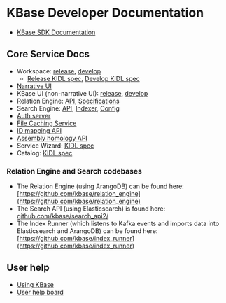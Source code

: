 # KBase Developer Documentation

* [KBase SDK Documentation](/kb_sdk_docs/)

## Core Service Docs

* Workspace: [release](https://kbase.us/services/ws/docs/), [develop](https://kbase.us/services/ws/docs/)
  * [Release KIDL spec](https://kbase.us/services/ws/docs/Workspace.html), [Develop KIDL spec](https://ci.kbase.us/services/ws/docs/Workspace.html)
* [Narrative UI](https://github.com/kbase/narrative/blob/develop/README.md)
* KBase UI (non-narrative UI): [release](https://narrative.kbase.us/_book/index.html), [develop](https://ci.kbase.us/_book/index.html)
* Relation Engine: [API](https://github.com/kbase/relation_engine_api), [Specifications](https://github.com/kbase/relation_engine_spec)
* Search Engine: [API](https://github.com/kbase/search_api_deluxe), [Indexer](https://github.com/kbase/index_runner_deluxe), [Config](https://github.com/kbase/search_config)
* [Auth server](https://github.com/kbase/auth2/blob/master/README.md)
* [File Caching Service](https://github.com/kbase/CachingService)
* [ID mapping API](https://github.com/jgi-kbase/IDMappingService)
* [Assembly homology API](https://github.com/jgi-kbase/AssemblyHomologyService)
* Service Wizard: [KIDL spec](https://github.com/kbase/service_wizard/blob/master/ServiceWizard.spec)
* Catalog: [KIDL spec](https://github.com/kbase/catalog/blob/master/catalog.spec)

### Relation Engine and Search codebases

* The Relation Engine (using ArangoDB) can be found here: [https://github.com/kbase/relation_engine](https://github.com/kbase/relation_engine)
* The Search API (using Elasticsearch) is found here: [github.com/kbase/search_api2/](github.com/kbase/search_api2/)
* The Index Runner (which listens to Kafka events and imports data into Elasticsearch and ArangoDB) can be found here: [https://github.com/kbase/index_runner](https://github.com/kbase/index_runner)

## User help

* [Using KBase](http://kbase.us/new-to-kbase/)
* [User help board](http://kbase.us/help-board/)
